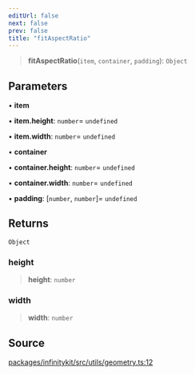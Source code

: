 ```yaml
---
editUrl: false
next: false
prev: false
title: "fitAspectRatio"
---
```


> **fitAspectRatio**(`item`, `container`, `padding`): `Object`

## Parameters

• **item**

• **item\.height**: `number`= `undefined`

• **item\.width**: `number`= `undefined`

• **container**

• **container\.height**: `number`= `undefined`

• **container\.width**: `number`= `undefined`

• **padding**: [`number`, `number`]= `undefined`

## Returns

`Object`

### height

> **height**: `number`

### width

> **width**: `number`

## Source

[packages/infinitykit/src/utils/geometry.ts:12](https://github.com/nodenogg-in/alpha-p2p/blob/e46703f/packages/infinitykit/src/utils/geometry.ts#L12)
